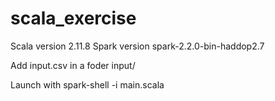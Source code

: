 # scala_exercise

Scala version 2.11.8
Spark version spark-2.2.0-bin-haddop2.7

Add input.csv in a foder input/

Launch with spark-shell -i main.scala
